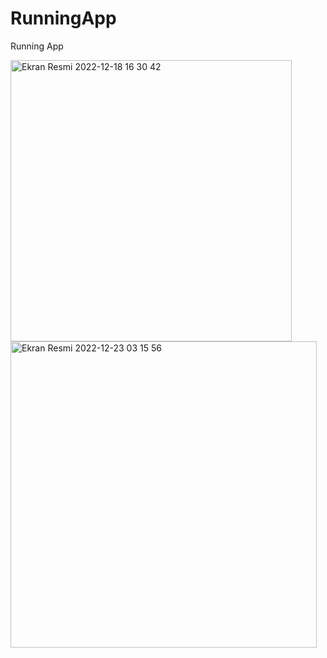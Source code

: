 # RunningApp
 Running App

<img width="450" alt="Ekran Resmi 2022-12-18 16 30 42" src="https://user-images.githubusercontent.com/71966913/208301124-f6726fc8-0ef5-4b4a-beed-a0a945f7a9be.png">

<img width="490" alt="Ekran Resmi 2022-12-23 03 15 56" src="https://user-images.githubusercontent.com/71966913/209246340-ff6c22c8-c36f-47b5-9c88-849e2589a8f3.png">
